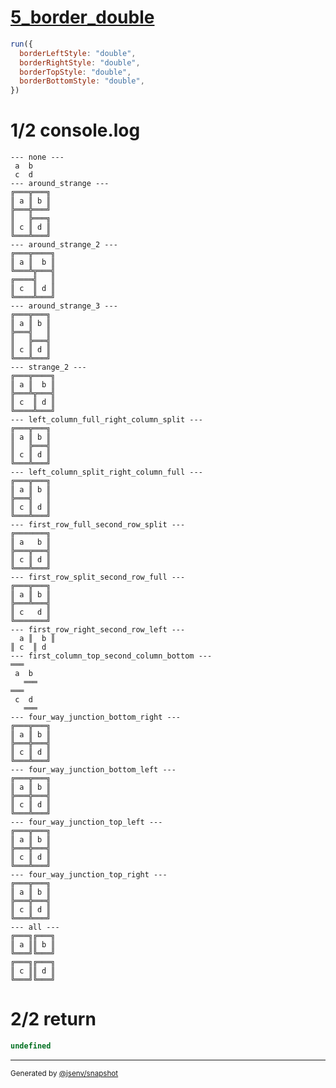 # [5_border_double](../../table_4_cells.test.mjs#L256)

```js
run({
  borderLeftStyle: "double",
  borderRightStyle: "double",
  borderTopStyle: "double",
  borderBottomStyle: "double",
})
```

# 1/2 console.log

```console
--- none ---
 a  b 
 c  d 
--- around_strange ---
╔═══╦═══╗
║ a ║ b ║
╠═══╬═══╝
║   ╠═══╗
║ c ║ d ║
╚═══╩═══╝
--- around_strange_2 ---
╔═══╦════╗
║ a ║  b ║
╚═══╩╦═══╣
╔════╣   ║
║ c  ║ d ║
╚════╩═══╝
--- around_strange_3 ---
╔═══╦═══╗
║ a ║ b ║
╠═══╣   ║
║   ╠═══╣
║ c ║ d ║
╚═══╩═══╝
--- strange_2 ---
╔═══╦════╗
║ a ║  b ║
╠═══╩╦═══╣
║ c  ║ d ║
╚════╩═══╝
--- left_column_full_right_column_split ---
╔═══╦═══╗
║ a ║ b ║
║   ╠═══╣
║ c ║ d ║
╚═══╩═══╝
--- left_column_split_right_column_full ---
╔═══╦═══╗
║ a ║ b ║
╠═══╣   ║
║ c ║ d ║
╚═══╩═══╝
--- first_row_full_second_row_split ---
╔═══════╗
║ a   b ║
╠═══╦═══╣
║ c ║ d ║
╚═══╩═══╝
--- first_row_split_second_row_full ---
╔═══╦═══╗
║ a ║ b ║
╠═══╩═══╣
║ c   d ║
╚═══════╝
--- first_row_right_second_row_left ---
  a ║  b ║
║ c  ║ d  
--- first_column_top_second_column_bottom ---
═══   
 a  b 
   ═══
═══   
 c  d 
   ═══
--- four_way_junction_bottom_right ---
╔═══╦═══╗
║ a ║ b ║
╠═══╬═══╣
║ c ║ d ║
╚═══╩═══╝
--- four_way_junction_bottom_left ---
╔═══╦═══╗
║ a ║ b ║
╠═══╬═══╣
║ c ║ d ║
╚═══╩═══╝
--- four_way_junction_top_left ---
╔═══╦═══╗
║ a ║ b ║
╠═══╬═══╣
║ c ║ d ║
╚═══╩═══╝
--- four_way_junction_top_right ---
╔═══╦═══╗
║ a ║ b ║
╠═══╬═══╣
║ c ║ d ║
╚═══╩═══╝
--- all ---
╔═══╗╔═══╗
║ a ║║ b ║
╚═══╝╚═══╝
╔═══╗╔═══╗
║ c ║║ d ║
╚═══╝╚═══╝
```

# 2/2 return

```js
undefined
```

---

<sub>
  Generated by <a href="https://github.com/jsenv/core/tree/main/packages/independent/snapshot">@jsenv/snapshot</a>
</sub>
